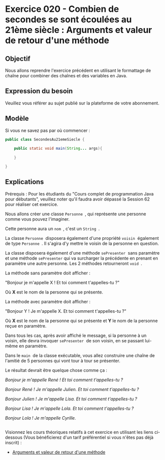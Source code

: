 # Exercice 020 - Combien de secondes se sont écoulées au 21ème siècle : Arguments et valeur de retour d'une méthode

## Objectif
Nous allons reprendre l'exercice précédent en utilisant le formattage de chaîne pour combiner des chaînes et des variables en Java.

## Expression du besoin
Veuillez vous référer au sujet publié sur la plateforme de votre abonnement.

## Modèle
Si vous ne savez pas par où commencer :

```java
public class SecondesAu21emeSiecle {
    
    public static void main(String... args){
        
    }

}
```

## Explications
Prérequis : Pour les étudiants du "Cours complet de programmation Java pour débutants", veuillez noter qu'il faudra avoir dépassé la Session 62 pour réaliser cet exercice.

Nous allons créer une classe ``Personne ``, qui représente une personne comme vous pouvez l'imaginer.

Cette personne aura un ``nom ``, c'est un ``String ``. 

La classe ``Personne``  disposera également d'une propriété ``voisin``  également de type ``Personne ``. Il s'agira d'y mettre le voisin de la personne en question. 

La classe disposera également d'une méthode ``sePresenter``  sans paramètre et une méthode ``sePresenter`` qui va surcharger la précédente en prenant en paramètre une autre personne. Les 2 méthodes retourneront ``void ``.

La méthode sans paramètre doit afficher : 

"Bonjour je m'appelle X ! Et toi comment t'appelles-tu ?"

Où **X** est le nom de la personne qui se présente.

La méthode avec paramètre doit afficher :

"Bonjour Y ! Je m'appelle X. Et toi comment t'appelles-tu ?"

Où **X** est le nom de la personne qui se présente et **Y** le nom de la personne reçue en paramètre.

Dans tous les cas, après avoir affiché le message, si la personne à un voisin, elle devra invoquer ``sePresenter``  de son voisin, en se passant lui-même en paramètre.

Dans le ``main``  de la classe exécutable, vous allez construire une chaîne de l'amitié de 5 personnes qui vont tour à tour se présenter.

Le résultat devrait être quelque chose comme ça :

*Bonjour je m'appelle René ! Et toi comment t'appelles-tu ?*

*Bonjour René ! Je m'appelle Julien. Et toi comment t'appelles-tu ?*

*Bonjour Julien ! Je m'appelle Lisa. Et toi comment t'appelles-tu ?*

*Bonjour Lisa ! Je m'appelle Lola. Et toi comment t'appelles-tu ?*

*Bonjour Lola ! Je m'appelle Cyrille.*

##
Visionnez les cours théoriques relatifs à cet exercice en utilisant 
les liens ci-dessous (Vous bénéficierez d'un tarif préférentiel si vous 
n'êtes pas déjà inscrit) :

- [Arguments et valeur de retour d'une méthode](https://www.udemy.com/cours-complet-de-programmation-java-pour-debutants/learn/v4/t/lecture/5991160/?couponCode=FROM_TP_JAVA)